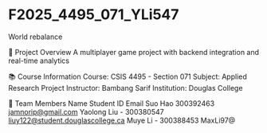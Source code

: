 # F2025_4495_071_YLi547
World rebalance

📌 Project Overview
A multiplayer game project with backend integration and real-time analytics

📚 Course Information
Course: CSIS 4495 - Section 071
Subject: Applied Research Project
Instructor: Bambang Sarif
Institution: Douglas College

👥 Team Members
Name	Student ID	Email
Suo Hao	300392463	jamnorip@gmail.com
Yaolong Liu - 300380547  liuy122@student.douglascollege.ca
Muye Li - 300388453 MaxLi97@










